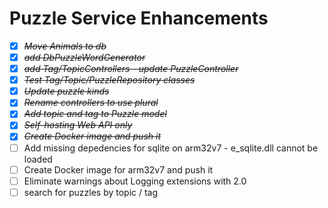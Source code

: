 
Puzzle Service Enhancements
===========================

* [X] ~~*Move Animals to db*~~
* [X] ~~*add DbPuzzleWordGenerator*~~
* [X] ~~*add Tag/TopicControllers - update PuzzleController*~~
* [X] ~~*Test Tag/Topic/PuzzleRepository classes*~~
* [X] ~~*Update puzzle kinds*~~
* [X] ~~*Rename controllers to use plural*~~
* [X] ~~*Add topic and tag to Puzzle model*~~
* [X] ~~*Self-hosting Web API only*~~
* [X] ~~*Create Docker image and push it*~~
* [ ] Add missing depedencies for sqlite on arm32v7 - e_sqlite.dll cannot be loaded
* [ ] Create Docker image for arm32v7 and push it
* [ ] Eliminate warnings about Logging extensions with 2.0
* [ ] search for puzzles by topic / tag

